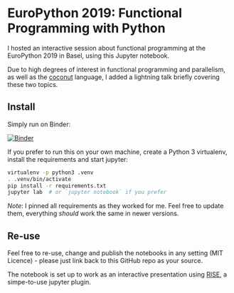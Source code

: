 # EuroPython 2019: Functional Programming with Python
I hosted an interactive session about functional programming 
at the EuroPython 2019 in Basel, using this Jupyter notebook.

Due to high degrees of interest in functional programming and parallelism, as well as the [coconut](http://coconut-lang.org/) language, I added a lightning talk briefly covering these two topics.

## Install
Simply run on Binder:

[![Binder](https://mybinder.org/badge_logo.svg)](https://mybinder.org/v2/gh/eliasmistler/europython2019-python-fp/master)

If you prefer to run this on your own machine, create a Python 3 virtualenv, install the requirements and start jupyter:

```bash
virtualenv -p python3 .venv
. .venv/bin/activate
pip install -r requirements.txt
jupyter lab  # or `jupyter notebook` if you prefer
```

*Note*: I pinned all requirements as they worked for me. Feel free to update them, everything *should* work the same in newer versions.

## Re-use
Feel free to re-use, change and publish the notebooks in any setting (MIT Licence) - please just link back to this GitHub repo as your source.

The notebook is set up to work as an interactive presentation using [RISE](https://rise.readthedocs.io), a simpe-to-use jupyter plugin.
